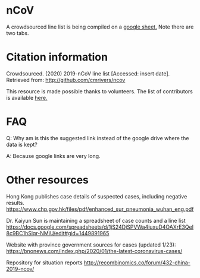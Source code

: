 # nCoV

A crowdsourced line list is being compiled on a [google sheet.](https://docs.google.com/spreadsheets/d/1lA1Q73U6PhWMmnuZlTfooYjKKQsYUn7x5NrL1Oxi8vw/edit#gid=0) Note there are two tabs.

# Citation information

Crowdsourced. (2020) 2019-nCoV line list [Accessed: insert date]. Retrieved from: http://github.com/cmrivers/ncov

This resource is made possible thanks to volunteers. The list of contributors is available [here.](https://docs.google.com/document/d/1WAjB2Zhcff2YVcppWedzkIlZ1y5dw5Z5myEVOSwOHQQ/edit#heading=h.u7xqmb95ngkl)

# FAQ 

Q: Why am is this the suggested link instead of the google drive where the data is kept?

A: Because google links are very long.

# Other resources

Hong Kong publishes case details of suspected cases, including negative results.
https://www.chp.gov.hk/files/pdf/enhanced_sur_pneumonia_wuhan_eng.pdf

Dr. Kaiyun Sun is maintaining a spreadsheet of case counts and a line list
https://docs.google.com/spreadsheets/d/1jS24DjSPVWa4iuxuD4OAXrE3QeI8c9BC1hSlqr-NMiU/edit#gid=1449891965

Website with province government sources for cases (updated 1/23): 
https://bnonews.com/index.php/2020/01/the-latest-coronavirus-cases/

Repository for situation reports
http://recombinomics.co/forum/432-china-2019-ncov/
